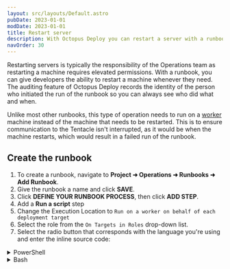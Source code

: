 ```yaml
---
layout: src/layouts/Default.astro
pubDate: 2023-01-01
modDate: 2023-01-01
title: Restart server
description: With Octopus Deploy you can restart a server with a runbook.
navOrder: 30
---
```


Restarting servers is typically the responsibility of the Operations team as restarting a machine requires elevated permissions.  With a runbook, you can give developers the ability to restart a machine whenever they need.  The auditing feature of Octopus Deploy records the identity of the person who initiated the run of the runbook so you can always see who did what and when.

Unlike most other runbooks, this type of operation needs to run on a [worker](/docs/infrastructure/workers) machine instead of the machine that needs to be restarted.  This is to ensure communication to the Tentacle isn't interrupted, as it would be when the machine restarts, which would result in a failed run of the runbook.

## Create the runbook

1. To create a runbook, navigate to **Project ➜ Operations ➜ Runbooks ➜ Add Runbook**.
2. Give the runbook a name and click **SAVE**.
3. Click **DEFINE YOUR RUNBOOK PROCESS**, then click **ADD STEP**.
4. Add a **Run a script** step
5. Change the Execution Location to `Run on a worker on behalf of each deployment target`
6. Select the role from the `On Targets in Roles` drop-down list.
7. Select the radio button that corresponds with the language you're using and enter the inline source code:

<details data-group="runbook-examples-restart-server">
<summary>PowerShell</summary>

```powershell
Invoke-Command -ScriptBlock { Restart-Computer } -ComputerName #{Octopus.Machine.Name}
```

</details>
<details data-group="runbook-examples-restart-server">
<summary>Bash</summary>

```bash
ssh #{Octopus.Machine.Name} sudo reboot
```

</details>

